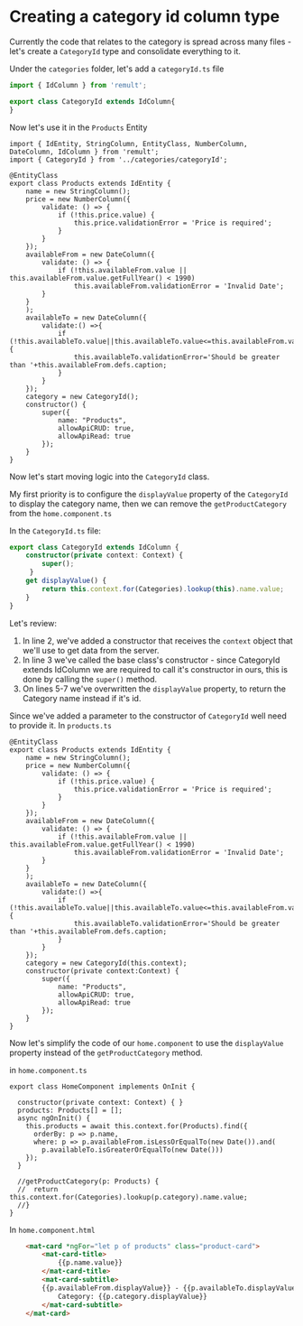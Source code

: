 # Creating a category id column type
Currently the code that relates to the category is spread across many files - let's create a `CategoryId` type and consolidate everything to it.

Under the `categories` folder, let's add a `categoryId.ts` file
```ts
import { IdColumn } from 'remult';

export class CategoryId extends IdColumn{
}
```

Now let's use it in the `Products` Entity
```ts{2,28}
import { IdEntity, StringColumn, EntityClass, NumberColumn, DateColumn, IdColumn } from 'remult';
import { CategoryId } from '../categories/categoryId';

@EntityClass
export class Products extends IdEntity {
    name = new StringColumn();
    price = new NumberColumn({
        validate: () => {
            if (!this.price.value) {
                this.price.validationError = 'Price is required';
            }
        }
    });
    availableFrom = new DateColumn({
        validate: () => {
            if (!this.availableFrom.value || this.availableFrom.value.getFullYear() < 1990)
                this.availableFrom.validationError = 'Invalid Date';
        }
    }
    );
    availableTo = new DateColumn({
        validate:() =>{
            if (!this.availableTo.value||this.availableTo.value<=this.availableFrom.value){
                this.availableTo.validationError='Should be greater than '+this.availableFrom.defs.caption;
            }
        }
    });
    category = new CategoryId();
    constructor() {
        super({
            name: "Products",
            allowApiCRUD: true,
            allowApiRead: true
        });
    }
} 
```

Now let's start moving logic into the `CategoryId` class.

My first priority is to configure the `displayValue` property of the `CategoryId` to display the category name, then we can remove the `getProductCategory` from the `home.component.ts`

In the `CategoryId.ts` file:
```ts
export class CategoryId extends IdColumn {
    constructor(private context: Context) {
        super();
     }
    get displayValue() {
        return this.context.for(Categories).lookup(this).name.value;
    }
}
```
Let's review:
1. In line 2, we've added a constructor that receives the `context` object that we'll use to get data from the server.
2. In line 3 we've called the base class's constructor - since CategoryId extends IdColumn we are required to call it's constructor in ours, this is done by calling the `super()` method.
3. On lines 5-7 we've overwritten the `displayValue` property, to return the Category name instead if it's id.

Since we've added a parameter to the constructor of `CategoryId` well need to provide it. 
In `products.ts`
```ts{25-32}
@EntityClass
export class Products extends IdEntity {
    name = new StringColumn();
    price = new NumberColumn({
        validate: () => {
            if (!this.price.value) {
                this.price.validationError = 'Price is required';
            }
        }
    });
    availableFrom = new DateColumn({
        validate: () => {
            if (!this.availableFrom.value || this.availableFrom.value.getFullYear() < 1990)
                this.availableFrom.validationError = 'Invalid Date';
        }
    }
    );
    availableTo = new DateColumn({
        validate:() =>{
            if (!this.availableTo.value||this.availableTo.value<=this.availableFrom.value){
                this.availableTo.validationError='Should be greater than '+this.availableFrom.defs.caption;
            }
        }
    });
    category = new CategoryId(this.context);
    constructor(private context:Context) {
        super({
            name: "Products",
            allowApiCRUD: true,
            allowApiRead: true
        });
    }
} 
```

Now let's simplify the code of our `home.component` to use the `displayValue` property instead of the `getProductCategory` method.

in `home.component.ts`
```ts{13-15}
export class HomeComponent implements OnInit {

  constructor(private context: Context) { }
  products: Products[] = [];
  async ngOnInit() {
    this.products = await this.context.for(Products).find({
      orderBy: p => p.name,
      where: p => p.availableFrom.isLessOrEqualTo(new Date()).and(
        p.availableTo.isGreaterOrEqualTo(new Date()))
    });
  }
  
  //getProductCategory(p: Products) {
  //  return this.context.for(Categories).lookup(p.category).name.value;
  //}
}
```

In `home.component.html`
```html {7}
    <mat-card *ngFor="let p of products" class="product-card">
        <mat-card-title>
            {{p.name.value}}
        </mat-card-title>
        <mat-card-subtitle>
        {{p.availableFrom.displayValue}} - {{p.availableTo.displayValue}}<br/>
            Category: {{p.category.displayValue}}
        </mat-card-subtitle>
    </mat-card> 
```